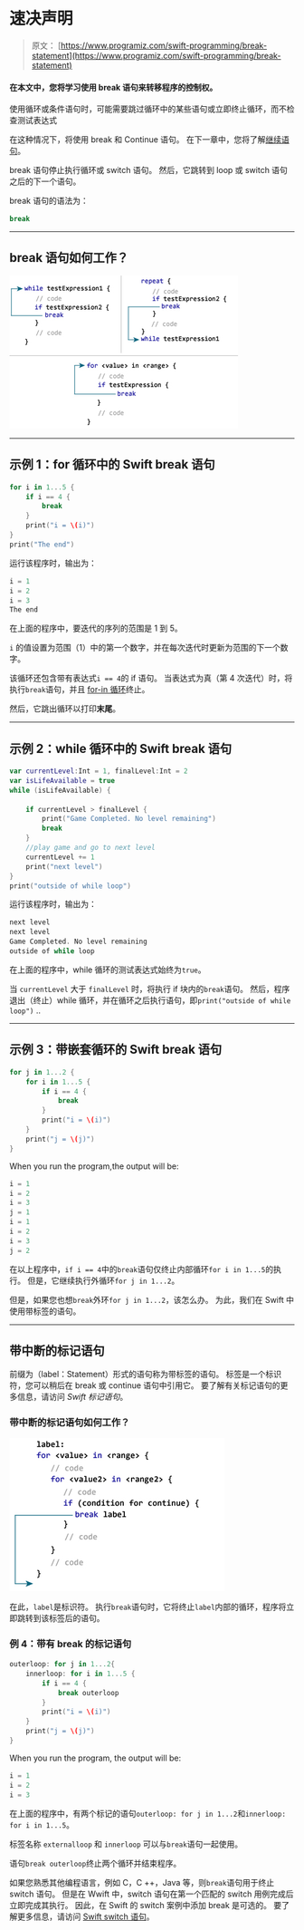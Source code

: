 # 速决声明

> 原文： [https://www.programiz.com/swift-programming/break-statement](https://www.programiz.com/swift-programming/break-statement)

#### 在本文中，您将学习使用 break 语句来转移程序的控制权。

使用循环或条件语句时，可能需要跳过循环中的某些语句或立即终止循环，而不检查测试表达式

在这种情况下，将使用 break 和 Continue 语句。 在下一章中，您将了解[继续语句](/swift-programming/continue-statement "Swift continue statement")。

break 语句停止执行循环或 switch 语句。 然后，它跳转到 loop 或 switch 语句之后的下一个语句。

break 语句的语法为：

```swift
break
```

* * *

## break 语句如何工作？

![Swift break statement](img/917b525cf13bfd771a9d59769258bbad.png "How Swift break statement works?")

* * *

## 示例 1：for 循环中的 Swift break 语句

```swift
for i in 1...5 {
    if i == 4 {
        break
    }
    print("i = \(i)")
}
print("The end") 
```

运行该程序时，输出为：

```swift
i = 1
i = 2
i = 3
The end 
```

在上面的程序中，要迭代的序列的范围是 1 到 5。

`i` 的值设置为范围（1）中的第一个数字，并在每次迭代时更新为范围的下一个数字。

该循环还包含带有表达式`i == 4`的 if 语句。 当表达式为真（第 4 次迭代）时，将执行`break`语句，并且 [for-in 循环](/swift-programming/for-in-loop)终止。

然后，它跳出循环以打印**末尾**。

* * *

## 示例 2：while 循环中的 Swift break 语句

```swift
var currentLevel:Int = 1, finalLevel:Int = 2
var isLifeAvailable = true
while (isLifeAvailable) {

    if currentLevel > finalLevel {
        print("Game Completed. No level remaining")
        break
    }
    //play game and go to next level
    currentLevel += 1
    print("next level")
}
print("outside of while loop") 
```

运行该程序时，输出为：

```swift
next level
next level
Game Completed. No level remaining
outside of while loop 
```

在上面的程序中，while 循环的测试表达式始终为`true`。

当 `currentLevel` 大于 `finalLevel` 时，将执行 if 块内的`break`语句。 然后，程序退出（终止）while 循环，并在循环之后执行语句，即`print("outside of while loop")` ..

* * *

## 示例 3：带嵌套循环的 Swift break 语句

```swift
for j in 1...2 {
    for i in 1...5 {
        if i == 4 {
            break
        }
        print("i = \(i)")
    }
    print("j = \(j)")
} 
```

When you run the program,the output will be:

```swift
i = 1
i = 2
i = 3
j = 1
i = 1
i = 2
i = 3
j = 2 
```

在以上程序中，`if i == 4`中的`break`语句仅终止内部循环`for i in 1...5`的执行。 但是，它继续执行外循环`for j in 1...2`。

但是，如果您也想`break`外环`for j in 1...2`，该怎么办。 为此，我们在 Swift 中使用带标签的语句。

* * *

## 带中断的标记语句

前缀为（label：Statement）形式的语句称为带标签的语句。 标签是一个标识符，您可以稍后在 break 或 continue 语句中引用它。 要了解有关标记语句的更多信息，请访问 *Swift 标记语句*。

### 带中断的标记语句如何工作？

![labeled statement witb break](img/57eac5d60e2b33b44d0467877bcdabdf.png "How labeled statement witb break works?")

在此，`label`是标识符。 执行`break`语句时，它将终止`label`内部的循环，程序将立即跳转到该标签后的语句。

### 例 4：带有 break 的标记语句

```swift
outerloop: for j in 1...2{
    innerloop: for i in 1...5 {
        if i == 4 {
            break outerloop
        }
        print("i = \(i)")
    }
    print("j = \(j)")
} 
```

When you run the program, the output will be:

```swift
i = 1
i = 2
i = 3 
```

在上面的程序中，有两个标记的语句`outerloop: for j in 1...2`和`innerloop: for i in 1...5`。

标签名称 `externalloop` 和 `innerloop` 可以与`break`语句一起使用。

语句`break outerloop`终止两个循环并结束程序。

如果您熟悉其他编程语言，例如 C，C ++，Java 等，则`break`语句用于终止 switch 语句。 但是在 Wwift 中，switch 语句在第一个匹配的 switch 用例完成后立即完成其执行。 因此，在 Swift 的 switch 案例中添加 break 是可选的。 要了解更多信息，请访问 [Swift switch 语句](/swift-programming/switch-statement "Swift switch statement")。